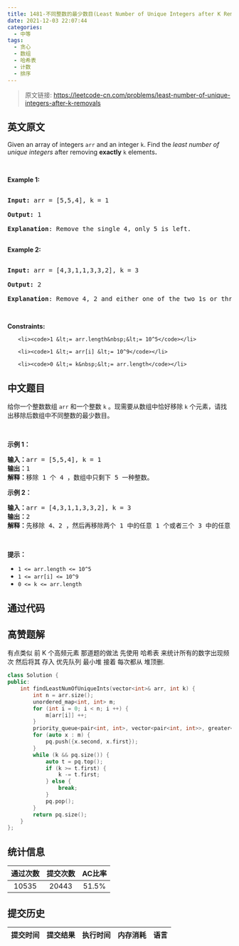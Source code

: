 ```yaml
---
title: 1481-不同整数的最少数目(Least Number of Unique Integers after K Removals)
date: 2021-12-03 22:07:44
categories:
  - 中等
tags:
  - 贪心
  - 数组
  - 哈希表
  - 计数
  - 排序
---
```


> 原文链接: https://leetcode-cn.com/problems/least-number-of-unique-integers-after-k-removals


## 英文原文
<div><p>Given an array of integers&nbsp;<code>arr</code>&nbsp;and an integer <code>k</code>.&nbsp;Find the <em>least number of unique integers</em>&nbsp;after removing <strong>exactly</strong> <code>k</code> elements<b>.</b></p>

<ol>
</ol>

<p>&nbsp;</p>
<p><strong>Example 1:</strong></p>

<pre>
<strong>Input: </strong>arr = [5,5,4], k = 1
<strong>Output: </strong>1
<strong>Explanation</strong>: Remove the single 4, only 5 is left.
</pre>
<strong>Example 2:</strong>

<pre>
<strong>Input: </strong>arr = [4,3,1,1,3,3,2], k = 3
<strong>Output: </strong>2
<strong>Explanation</strong>: Remove 4, 2 and either one of the two 1s or three 3s. 1 and 3 will be left.</pre>

<p>&nbsp;</p>
<p><strong>Constraints:</strong></p>

<ul>
	<li><code>1 &lt;= arr.length&nbsp;&lt;= 10^5</code></li>
	<li><code>1 &lt;= arr[i] &lt;= 10^9</code></li>
	<li><code>0 &lt;= k&nbsp;&lt;= arr.length</code></li>
</ul></div>

## 中文题目
<div><p>给你一个整数数组 <code>arr</code> 和一个整数 <code>k</code> 。现需要从数组中恰好移除 <code>k</code> 个元素，请找出移除后数组中不同整数的最少数目。</p>

<ol>
</ol>

<p>&nbsp;</p>

<p><strong>示例 1：</strong></p>

<pre><strong>输入：</strong>arr = [5,5,4], k = 1
<strong>输出：</strong>1
<strong>解释：</strong>移除 1 个 4 ，数组中只剩下 5 一种整数。
</pre>

<p><strong>示例 2：</strong></p>

<pre><strong>输入：</strong>arr = [4,3,1,1,3,3,2], k = 3
<strong>输出：</strong>2
<strong>解释：</strong>先移除 4、2 ，然后再移除两个 1 中的任意 1 个或者三个 3 中的任意 1 个，最后剩下 1 和 3 两种整数。</pre>

<p>&nbsp;</p>

<p><strong>提示：</strong></p>

<ul>
	<li><code>1 &lt;= arr.length&nbsp;&lt;= 10^5</code></li>
	<li><code>1 &lt;= arr[i] &lt;= 10^9</code></li>
	<li><code>0 &lt;= k&nbsp;&lt;= arr.length</code></li>
</ul>
</div>

## 通过代码
<RecoDemo>
</RecoDemo>


## 高赞题解
有点类似 前 K 个高频元素 那道题的做法
先使用 哈希表 来统计所有的数字出现频次
然后将其 存入 优先队列 最小堆
接着 每次都从 堆顶删.

```c++
class Solution {
public:
    int findLeastNumOfUniqueInts(vector<int>& arr, int k) {
        int n = arr.size();
        unordered_map<int, int> m;
        for (int i = 0; i < n; i ++) {
            m[arr[i]] ++;
        }
        priority_queue<pair<int, int>, vector<pair<int, int>>, greater<pair<int, int>>> pq;
        for (auto x : m) {
            pq.push({x.second, x.first});
        }
        while (k && pq.size()) {
            auto t = pq.top();
            if (k >= t.first) {
                k -= t.first; 
            } else {
                break;
            }
            pq.pop();
        }
        return pq.size(); 
    }
};
```

## 统计信息
| 通过次数 | 提交次数 | AC比率 |
| :------: | :------: | :------: |
|    10535    |    20443    |   51.5%   |

## 提交历史
| 提交时间 | 提交结果 | 执行时间 |  内存消耗  | 语言 |
| :------: | :------: | :------: | :--------: | :--------: |
